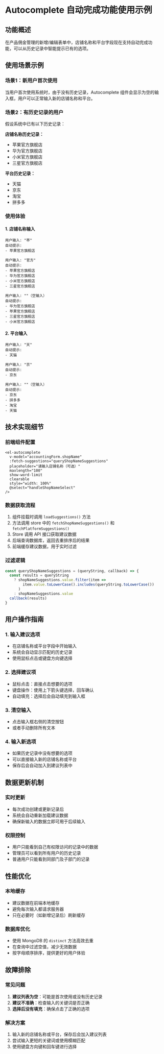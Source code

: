 # Autocomplete 自动完成功能使用示例

## 功能概述

在产品佣金管理的新增/编辑表单中，店铺名称和平台字段现在支持自动完成功能，可以从历史记录中智能提示已有的选项。

## 使用场景示例

### 场景1：新用户首次使用
当用户首次使用系统时，由于没有历史记录，Autocomplete 组件会显示为空的输入框，用户可以正常输入新的店铺名称和平台。

### 场景2：有历史记录的用户
假设系统中已有以下历史记录：

**店铺名称历史记录：**
- 苹果官方旗舰店
- 华为官方旗舰店
- 小米官方旗舰店
- 三星官方旗舰店

**平台历史记录：**
- 天猫
- 京东
- 淘宝
- 拼多多

### 使用体验

#### 1. 店铺名称输入
```
用户输入: "苹"
自动提示: 
- 苹果官方旗舰店

用户输入: "官方"
自动提示:
- 苹果官方旗舰店
- 华为官方旗舰店
- 小米官方旗舰店
- 三星官方旗舰店

用户输入: ""（空输入）
自动提示:
- 华为官方旗舰店
- 苹果官方旗舰店
- 三星官方旗舰店
- 小米官方旗舰店
```

#### 2. 平台输入
```
用户输入: "天"
自动提示:
- 天猫

用户输入: "京"
自动提示:
- 京东

用户输入: ""（空输入）
自动提示:
- 京东
- 拼多多
- 淘宝
- 天猫
```

## 技术实现细节

### 前端组件配置
```vue
<el-autocomplete
  v-model="accountingForm.shopName"
  :fetch-suggestions="queryShopNameSuggestions"
  placeholder="请输入店铺名称（可选）"
  maxlength="100"
  show-word-limit
  clearable
  style="width: 100%"
  @select="handleShopNameSelect"
/>
```

### 数据获取流程
1. 组件挂载时调用 `loadSuggestions()` 方法
2. 方法调用 store 中的 `fetchShopNameSuggestions()` 和 `fetchPlatformSuggestions()`
3. Store 调用 API 接口获取建议数据
4. 后端查询数据库，返回去重排序后的结果
5. 前端缓存建议数据，用于实时过滤

### 过滤逻辑
```javascript
const queryShopNameSuggestions = (queryString, callback) => {
  const results = queryString
    ? shopNameSuggestions.value.filter(item => 
        item.value.toLowerCase().includes(queryString.toLowerCase())
      )
    : shopNameSuggestions.value
  callback(results)
}
```

## 用户操作指南

### 1. 输入建议选项
- 在店铺名称或平台字段中开始输入
- 系统会自动显示匹配的历史记录
- 使用鼠标点击或键盘方向键选择

### 2. 选择建议项
- 鼠标点击：直接点击想要的选项
- 键盘操作：使用上下箭头键选择，回车确认
- 自动填充：选择后会自动填充到输入框

### 3. 清空输入
- 点击输入框右侧的清空按钮
- 或者手动删除所有文本

### 4. 输入新选项
- 如果历史记录中没有想要的选项
- 可以直接输入新的店铺名称或平台
- 保存后会自动加入到建议列表中

## 数据更新机制

### 实时更新
- 每次成功创建或更新记录后
- 系统会自动重新加载建议数据
- 确保新输入的数据立即可用于后续输入

### 权限控制
- 用户只能看到自己有权限访问的记录中的数据
- 管理员可以看到所有用户的历史记录
- 普通用户只能看到同部门及子部门的记录

## 性能优化

### 本地缓存
- 建议数据在前端本地缓存
- 避免每次输入都请求服务器
- 只在必要时（如新增记录后）刷新缓存

### 数据库优化
- 使用 MongoDB 的 `distinct` 方法高效去重
- 在查询中过滤空值，减少无效数据
- 按字母顺序排序，提供更好的用户体验

## 故障排除

### 常见问题
1. **建议列表为空**：可能是首次使用或没有历史记录
2. **建议不准确**：检查输入的关键词是否正确
3. **选择后没有填充**：确保点击了正确的选项

### 解决方案
1. 输入新的店铺名称或平台，保存后会加入建议列表
2. 尝试输入更短的关键词或使用模糊匹配
3. 使用键盘方向键和回车键进行选择
